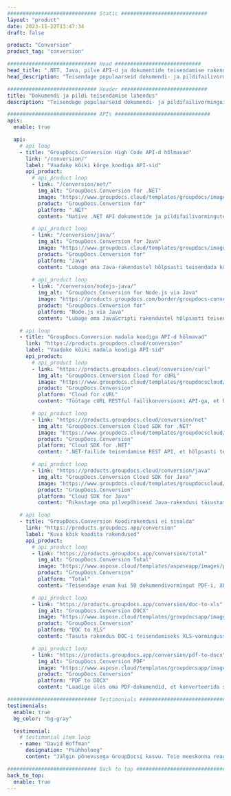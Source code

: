 ```yaml
---
############################# Static ############################
layout: "product"
date: 2023-11-22T13:47:34
draft: false

product: "Conversion"
product_tag: "conversion"

############################# Head ############################
head_title: ".NET, Java, pilve API-d ja dokumentide teisendamise rakendused GroupDocsilt"
head_description: "Teisendage populaarseid dokumendi- ja pildifailivorminguid mis tahes platvormil rakenduste ja api-põhiste lahendustega."

############################# Header ############################
title: "Dokumendi ja pildi teisendamise lahendus"
description: "Teisendage populaarseid dokumendi- ja pildifailivorminguid mis tahes platvormil rakenduste ja api-põhiste lahendustega."

############################# APIs ###############################
apis:
  enable: true

  api:
    # api loop
    - title: "GroupDocs.Conversion High Code API-d hõlmavad"
      link: "/conversion/"
      label: "Vaadake kõiki kõrge koodiga API-sid"
      api_product:
        # api_product loop
        - link: "/conversion/net/"
          img_alt: "GroupDocs.Conversion for .NET"
          image: "https://www.groupdocs.cloud/templates/groupdocs/images/product-logos/groupdocs-conversion-net.png"
          product: "GroupDocs.Conversion for"
          platform: ".NET"
          content: "Native .NET API dokumentide ja pildifailivormingute täpseks teisendamiseks mis tahes tüüpi .NET-rakendustes. Toetab kujutise vesimärkide lisamist teisendamise ajal."

        # api_product loop
        - link: "/conversion/java/"
          img_alt: "GroupDocs.Conversion for Java"
          image: "https://www.groupdocs.cloud/templates/groupdocs/images/product-logos/groupdocs-conversion-java.png"
          product: "GroupDocs.Conversion for"
          platform: "Java"
          content: "Lubage oma Java-rakendustel hõlpsasti teisendada kõigi tööstusstandardite dokumendivormingute vahel, sealhulgas Microsoft Office, PDF, HTML, pildid ja paljud teised."
          
        # api_product loop
        - link: "/conversion/nodejs-java/"
          img_alt: "GroupDocs.Conversion for Node.js via Java"
          image: "https://products.groupdocs.com/border/groupdocs-conversion-nodejs-java.svg"
          product: "GroupDocs.Conversion for"
          platform: "Node.js via Java"
          content: "Lubage oma JavaScripti rakendustel hõlpsasti teisendada kõigi tööstusstandardite dokumendivormingute vahel, sealhulgas Microsoft Office, PDF, HTML, pildid ja paljud teised."

    # api loop
    - title: "GroupDocs.Conversion madala koodiga API-d hõlmavad"
      link: "https://products.groupdocs.cloud/conversion"
      label: "Vaadake kõiki madala koodiga API-sid"
      api_product:
        # api_product loop
        - link: "https://products.groupdocs.cloud/conversion/curl"
          img_alt: "GroupDocs.Conversion Cloud for cURL"
          image: "https://www.groupdocs.cloud/templates/groupdocscloud/images/sdk/272x272/groupdocs_conversion-for-curl.png"
          product: "GroupDocs.Conversion"
          platform: "Cloud for cURL"
          content: "Töötage cURL RESTful failikonversiooni API-ga, et hõlpsasti teisendada oma rakendustes Microsoft Office'i, PDF-i, e-posti, projekti, HTML-i ja muid levinud failivorminguid."

        # api_product loop
        - link: "https://products.groupdocs.cloud/conversion/net"
          img_alt: "GroupDocs.Conversion Cloud SDK for .NET"
          image: "https://www.groupdocs.cloud/templates/groupdocscloud/images/sdk/272x272/groupdocs_conversion-for-net.png"
          product: "GroupDocs.Conversion"
          platform: "Cloud SDK for .NET"
          content: ".NET-failide teisendamise REST API, et hõlpsasti teisendada Microsoft Office'i, PDF-i, e-posti, projekti, HTML-i ja muid levinud failivorminguid mis tahes platvormil, kasutades Cloud SDK-d."

        # api_product loop
        - link: "https://products.groupdocs.cloud/conversion/java"
          img_alt: "GroupDocs.Conversion Cloud SDK for Java"
          image: "https://www.groupdocs.cloud/templates/groupdocscloud/images/sdk/272x272/groupdocs_conversion-for-java.png"
          product: "GroupDocs.Conversion"
          platform: "Cloud SDK for Java"
          content: "Rikastage oma pilvepõhiseid Java-rakendusi täiustatud dokumentide teisendusfunktsioonidega mis tahes platvormil, mis on võimeline kutsuma REST API-sid."

    # api loop
    - title: "GroupDocs.Conversion Koodirakendusi ei sisalda"
      link: "https://products.groupdocs.app/conversion"
      label: "Kuva kõik koodita rakendused"
      api_product:
        # api_product loop
        - link: "https://products.groupdocs.app/conversion/total"
          img_alt: "GroupDocs.Conversion Total"
          image: "https://www.aspose.cloud/templates/asposeapp/images/products/logo/aspose_conversion-app.png"
          product: "GroupDocs.Conversion"
          platform: "Total"
          content: "Teisendage enam kui 50 dokumendivormingut PDF-i, XLSX-i, DOCX-i, XPS-i, HTML-i ja muudeks vorminguteks."

        # api_product loop
        - link: "https://products.groupdocs.app/conversion/doc-to-xls"
          img_alt: "GroupDocs.Conversion DOCX"
          image: "https://www.aspose.cloud/templates/groupdocsapp/images/products/logo/groupdocs_words-app.png"
          product: "GroupDocs.Conversion"
          platform: "DOC to XLS"
          content: "Tasuta rakendus DOC-i teisendamiseks XLS-vormingusse mis tahes veebibrauserist."

        # api_product loop
        - link: "https://products.groupdocs.app/conversion/pdf-to-docx"
          img_alt: "GroupDocs.Conversion PDF"
          image: "https://www.aspose.cloud/templates/groupdocsapp/images/products/logo/groupdocs_pdf-app.png"
          product: "GroupDocs.Conversion"
          platform: "PDF to DOCX"
          content: "Laadige üles oma PDF-dokumendid, et konverteerida sujuvalt Wordi (DOCX) vormingusse."

############################# Testimonials ###############################
testimonials:
  enable: true
  bg_color: "bg-gray"

  testimonial:
    # testimonial item loop
    - name: "David Hoffman"
      designation: "Psühholoog"
      content: "Jälgin põnevusega GroupDocsi kasvu. Teie meeskonna reageerimisvõime on mind palju aidanud. Kui ma kellegagi GroupDocsis räägin, võin garanteerida, et keegi kuulab ja paneb asjad juhtuma."

############################# Back to top ###############################
back_to_top:
  enable: true
---
```

